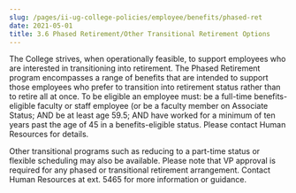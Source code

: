 ```yaml
---
slug: /pages/ii-ug-college-policies/employee/benefits/phased-ret
date: 2021-05-01
title: 3.6 Phased Retirement/Other Transitional Retirement Options
---
```

The College strives, when operationally feasible, to support employees who are interested in transitioning into retirement. The Phased Retirement program encompasses a range of benefits that are intended to support those employees who prefer to transition into retirement status rather than to retire all at once. To be eligible an employee must: be a full-time benefits-eligible faculty or staff employee (or be a faculty member on Associate Status; AND be at least age 59.5; AND have worked for a minimum of ten years past the age of 45 in a benefits-eligible status.  Please contact Human Resources for details.

Other transitional programs such as reducing to a part-time status or flexible scheduling may also be available. Please note that VP approval is required for any phased or transitional retirement arrangement. Contact Human Resources at ext. 5465 for more information or guidance.